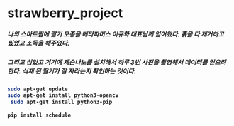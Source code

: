# strawberry_project

#####  나의 스마트팜에 딸기 모종을  메타파머스 이규화 대표님께 얻어왔다. 흙을 다 제거하고 씼었고 소독을 해주었다.
#####  그리고 심었고 거기에 제슨나노를 설치해서 하루 3번 사진을 촬영해서 데이터를 얻으려한다. 식재 된 딸기가 잘 자라는지 확인하는 것이다. 

<b>  

``` bash 
sudo apt-get update
sudo apt-get install python3-opencv
 sudo apt-get install python3-pip
 
pip install schedule
  
```

